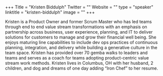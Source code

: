 +++
Title = "Kristen Biddulph"
Twitter = ""
Website = ""
type = "speaker"
linktitle = "kristen-biddulph"
image = ""
+++

Kristen is a Product Owner and former Scrum Master who has led teams through end to end value stream transformations with an emphasis on partnership across business, user experience, planning, and IT to deliver solutions for customers to manage and grow their financial well being. She enjoys maturing line capabilities to include dev ops practices of continuous planning, integration, and delivery while building a generative culture in the team space. Kristen has provided over 70 gemba walks to leaders and teams and serves as a coach for teams adopting product-centric value stream work methods. Kristen lives in Columbus, OH with her husband, 2 children, and dog and dreams of one day adding “Iron Chef” to her resume.
